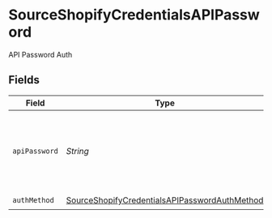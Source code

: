 # SourceShopifyCredentialsAPIPassword

API Password Auth


## Fields

| Field                                                                                                                 | Type                                                                                                                  | Required                                                                                                              | Description                                                                                                           |
| --------------------------------------------------------------------------------------------------------------------- | --------------------------------------------------------------------------------------------------------------------- | --------------------------------------------------------------------------------------------------------------------- | --------------------------------------------------------------------------------------------------------------------- |
| `apiPassword`                                                                                                         | *String*                                                                                                              | :heavy_check_mark:                                                                                                    | The API Password for your private application in the `Shopify` store.                                                 |
| `authMethod`                                                                                                          | [SourceShopifyCredentialsAPIPasswordAuthMethod](../../models/shared/SourceShopifyCredentialsAPIPasswordAuthMethod.md) | :heavy_check_mark:                                                                                                    | N/A                                                                                                                   |